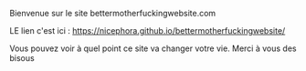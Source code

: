 Bienvenue sur le site bettermotherfuckingwebsite.com

LE lien c'est ici : https://nicephora.github.io/bettermotherfuckingwebsite/


Vous pouvez voir à quel point ce site va changer votre vie. 
Merci à vous 
des bisous
